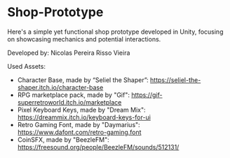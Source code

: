 # Shop-Prototype
Here's a simple yet functional shop prototype developed in Unity, focusing on showcasing mechanics and potential interactions.

Developed by: Nicolas Pereira Risso Vieira

Used Assets:
- Character Base, made by “Seliel the Shaper”: https://seliel-the-shaper.itch.io/character-base
- RPG marketplace pack, made by "Gif": https://gif-superretroworld.itch.io/marketplace
- Pixel Keyboard Keys, made by "Dream Mix": https://dreammix.itch.io/keyboard-keys-for-ui
- Retro Gaming Font, made by "Daymarius": https://www.dafont.com/retro-gaming.font
- CoinSFX, made by "BeezleFM": https://freesound.org/people/BeezleFM/sounds/512131/
